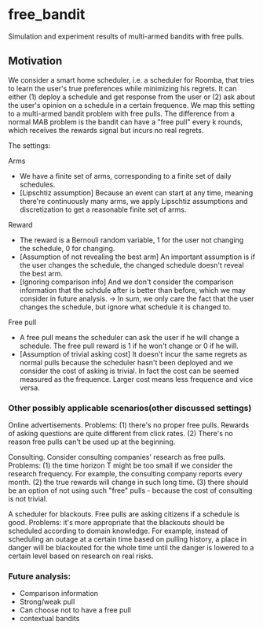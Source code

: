# free_bandit
Simulation and experiment results of multi-armed bandits with free pulls.


## Motivation

We consider a smart home scheduler, i.e. a scheduler for Roomba, that tries to learn the user's true preferences while minimizing his regrets. It can either (1) deploy a schedule and get response from the user or (2) ask about the user's opinion on a schedule in a certain frequence. We map this setting to a multi-armed bandit problem with free pulls. The difference from a normal MAB problem is the bandit can have a "free pull" every k rounds, which receives the rewards signal but incurs no real regrets. 

The settings: 

Arms
* We have a finite set of arms, corresponding to a finite set of daily schedules. 
* [Lipschtiz assumption] Because an event can start at any time, meaning there're continuously many arms, we apply Lipschtiz assumptions and discretization to get a reasonable finite set of arms.

Reward
* The reward is a Bernouli random variable, 1 for the user not changing the schedule, 0 for changing. 
* [Assumption of not revealing the best arm] An important assumption is if the user changes the schedule, the changed schedule doesn't reveal the best arm. 
* [Ignoring comparison info] And we don't consider the comparison information that the schdule after is better than before, which we may consider in future analysis. 
-> In sum, we only care the fact that the user changes the schedule, but ignore what schedule it is changed to.

Free pull
* A free pull means the scheduler can ask the user if he will change a schedule. The free pull reward is 1 if he won't change or 0 if he will. 
* [Assumption of trivial asking cost] It doesn't incur the same regrets as normal pulls because the scheduler hasn't been deployed and we consider the cost of asking is trivial. In fact the cost can be seemed measured as the frequence. Larger cost means less frequence and vice versa. 


### Other possibly applicable scenarios(other discussed settings)
Online advertisements. Problems: (1) there's no proper free pulls. Rewards of asking questions are quite different from click rates. (2) There's no reason free pulls can't be used up at the beginning.

Consulting. Consider consulting companies' research as free pulls. Problems: (1) the time horizon T might be too small if we consider the research frequency. For example, the consulting company reports every month. (2) the true rewards will change in such long time. (3) there should be an option of not using such "free" pulls - because the cost of consulting is not trivial.

A scheduler for blackouts. Free pulls are asking citizens if a schedule is good. Problems: it's more appropriate that the blackouts should be scheduled according to domain knowledge. For example, instead of scheduling an outage at a certain time based on pulling history, a place in danger will be blackouted for the whole time until the danger is lowered to a certain level based on research on real risks.


### Future analysis:

* Comparison information
* Strong/weak pull
* Can choose not to have a free pull
* contextual bandits